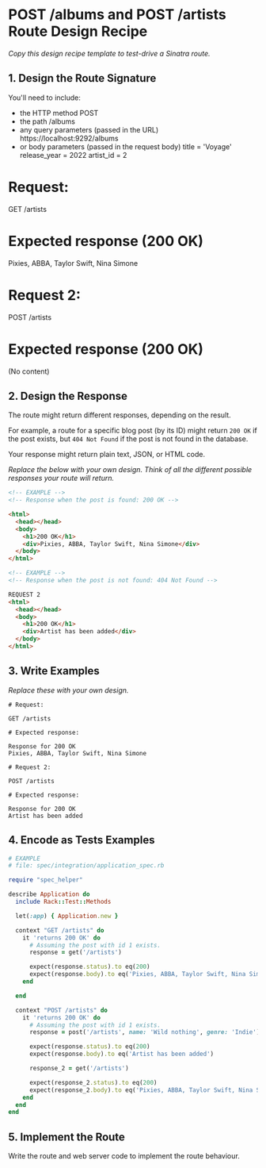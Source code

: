 # POST /albums and POST /artists Route Design Recipe

_Copy this design recipe template to test-drive a Sinatra route._

## 1. Design the Route Signature

You'll need to include:
  * the HTTP method
   POST
  * the path
   /albums
  * any query parameters (passed in the URL)
   https://localhost:9292/albums
  * or body parameters (passed in the request body)
   title = 'Voyage'
   release_year = 2022
   artist_id = 2

   # Request:
GET /artists

# Expected response (200 OK)
Pixies, ABBA, Taylor Swift, Nina Simone

# Request 2:
POST /artists

# Expected response (200 OK)
(No content)


## 2. Design the Response

The route might return different responses, depending on the result.

For example, a route for a specific blog post (by its ID) might return `200 OK` if the post exists, but `404 Not Found` if the post is not found in the database.

Your response might return plain text, JSON, or HTML code. 

_Replace the below with your own design. Think of all the different possible responses your route will return._

```html
<!-- EXAMPLE -->
<!-- Response when the post is found: 200 OK -->

<html>
  <head></head>
  <body>
    <h1>200 OK</h1>
    <div>Pixies, ABBA, Taylor Swift, Nina Simone</div>
  </body>
</html>
```

```html
<!-- EXAMPLE -->
<!-- Response when the post is not found: 404 Not Found -->

REQUEST 2 
<html>
  <head></head>
  <body>
    <h1>200 OK</h1>
    <div>Artist has been added</div>
  </body>
</html>
```


## 3. Write Examples

_Replace these with your own design._

```
# Request:

GET /artists

# Expected response:

Response for 200 OK
Pixies, ABBA, Taylor Swift, Nina Simone
```
```
# Request 2:

POST /artists

# Expected response:

Response for 200 OK
Artist has been added
```


## 4. Encode as Tests Examples

```ruby
# EXAMPLE
# file: spec/integration/application_spec.rb

require "spec_helper"

describe Application do
  include Rack::Test::Methods

  let(:app) { Application.new }

  context "GET /artists" do
    it 'returns 200 OK' do
      # Assuming the post with id 1 exists.
      response = get('/artists')

      expect(response.status).to eq(200)
      expect(response.body).to eq('Pixies, ABBA, Taylor Swift, Nina Simone')
    end

  end

  context "POST /artists" do
    it 'returns 200 OK' do
      # Assuming the post with id 1 exists.
      response = post('/artists', name: 'Wild nothing', genre: 'Indie')

      expect(response.status).to eq(200)
      expect(response.body).to eq('Artist has been added')

      response_2 = get('/artists')

      expect(response_2.status).to eq(200)
      expect(response_2.body).to eq('Pixies, ABBA, Taylor Swift, Nina Simone, Wild nothing')
    end
  end
end
```

## 5. Implement the Route

Write the route and web server code to implement the route behaviour.

<!-- BEGIN GENERATED SECTION DO NOT EDIT -->